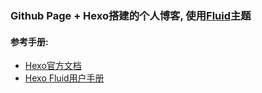 ### Github Page + Hexo搭建的个人博客, 使用[Fluid](https://github.com/fluid-dev/hexo-theme-fluid)主题

#### 参考手册:
- [Hexo官方文档](https://hexo.io/zh-cn/) 
- [Hexo Fluid用户手册](https://hexo.fluid-dev.com/docs/)